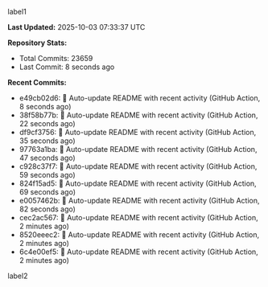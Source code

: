 
label1 
<!-- ACTIVITY_START -->
**Last Updated:** 2025-10-03 07:33:37 UTC

**Repository Stats:**
- Total Commits: 23659
- Last Commit: 8 seconds ago

**Recent Commits:**
- e49cb02d6: 🤖 Auto-update README with recent activity (GitHub Action, 8 seconds ago)
- 38f58b77b: 🤖 Auto-update README with recent activity (GitHub Action, 22 seconds ago)
- df9cf3756: 🤖 Auto-update README with recent activity (GitHub Action, 35 seconds ago)
- 97763a1ba: 🤖 Auto-update README with recent activity (GitHub Action, 47 seconds ago)
- c928c37f7: 🤖 Auto-update README with recent activity (GitHub Action, 59 seconds ago)
- 824f15ad5: 🤖 Auto-update README with recent activity (GitHub Action, 69 seconds ago)
- e0057462b: 🤖 Auto-update README with recent activity (GitHub Action, 82 seconds ago)
- cec2ac567: 🤖 Auto-update README with recent activity (GitHub Action, 2 minutes ago)
- 8520eeec2: 🤖 Auto-update README with recent activity (GitHub Action, 2 minutes ago)
- 6c4e00ef5: 🤖 Auto-update README with recent activity (GitHub Action, 2 minutes ago)
<!-- ACTIVITY_END -->

label2
